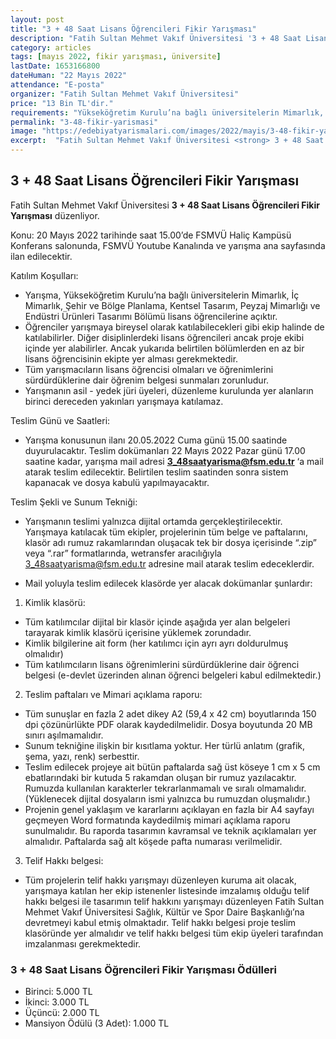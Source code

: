 ```yaml
---
layout: post
title: "3 + 48 Saat Lisans Öğrencileri Fikir Yarışması"
description: "Fatih Sultan Mehmet Vakıf Üniversitesi '3 + 48 Saat Lisans Öğrencileri Fikir Yarışması' düzenliyor."
category: articles
tags: [mayıs 2022, fikir yarışması, üniversite]
lastDate: 1653166800
dateHuman: "22 Mayıs 2022"
attendance: "E-posta"
organizer: "Fatih Sultan Mehmet Vakıf Üniversitesi"
price: "13 Bin TL'dir."
requirements: "Yükseköğretim Kurulu’na bağlı üniversitelerin Mimarlık, İç Mimarlık, Şehir ve Bölge Planlama, Kentsel Tasarım, Peyzaj Mimarlığı ve Endüstri Ürünleri Tasarımı Bölümü lisans öğrencileri katılabilir."
permalink: "3-48-fikir-yarismasi"
image: "https://edebiyatyarismalari.com/images/2022/mayis/3-48-fikir-yarismasi.jpg"
excerpt:  "Fatih Sultan Mehmet Vakıf Üniversitesi <strong> 3 + 48 Saat Lisans Öğrencileri Fikir Yarışması </strong> düzenliyor."
---
```


## 3 + 48 Saat Lisans Öğrencileri Fikir Yarışması
Fatih Sultan Mehmet Vakıf Üniversitesi **3 + 48 Saat Lisans Öğrencileri Fikir Yarışması** düzenliyor.

Konu: 20 Mayıs 2022 tarihinde saat 15.00’de FSMVÜ Haliç Kampüsü Konferans salonunda, FSMVÜ Youtube Kanalında ve yarışma ana sayfasında ilan edilecektir.

Katılım Koşulları:
- Yarışma, Yükseköğretim Kurulu’na bağlı üniversitelerin Mimarlık, İç Mimarlık, Şehir ve Bölge Planlama, Kentsel Tasarım, Peyzaj Mimarlığı ve Endüstri Ürünleri Tasarımı Bölümü lisans öğrencilerine açıktır. 
- Öğrenciler yarışmaya bireysel olarak katılabilecekleri gibi ekip halinde de katılabilirler. Diğer disiplinlerdeki lisans öğrencileri ancak proje ekibi içinde yer alabilirler. Ancak yukarıda belirtilen bölümlerden en az bir lisans öğrencisinin ekipte yer alması gerekmektedir. 
- Tüm yarışmacıların lisans öğrencisi olmaları ve öğrenimlerini sürdürdüklerine dair öğrenim belgesi sunmaları zorunludur.
- Yarışmanın asil - yedek jüri üyeleri, düzenleme kurulunda yer alanların birinci dereceden yakınları yarışmaya katılamaz.

Teslim Günü ve Saatleri:
- Yarışma konusunun ilanı 20.05.2022 Cuma günü 15.00 saatinde duyurulacaktır. Teslim dokümanları 22 Mayıs 2022 Pazar günü 17.00 saatine kadar, yarışma mail adresi **3_48saatyarisma@fsm.edu.tr** ‘a mail atarak teslim edilecektir. Belirtilen teslim saatinden sonra sistem kapanacak ve dosya kabulü yapılmayacaktır.

Teslim Şekli ve Sunum Tekniği:
- Yarışmanın teslimi yalnızca dijital ortamda gerçekleştirilecektir. Yarışmaya katılacak tüm ekipler, projelerinin tüm belge ve paftalarını, klasör adı rumuz rakamlarından oluşacak tek bir dosya içerisinde “.zip” veya “.rar” formatlarında, wetransfer aracılığıyla 3_48saatyarisma@fsm.edu.tr adresine mail atarak teslim edeceklerdir.

- Mail yoluyla teslim edilecek klasörde yer alacak dokümanlar şunlardır:
1. Kimlik klasörü: 
- Tüm katılımcılar dijital bir klasör içinde aşağıda yer alan belgeleri tarayarak kimlik klasörü içerisine yüklemek zorundadır.
- Kimlik bilgilerine ait form (her katılımcı için ayrı ayrı doldurulmuş olmalıdır)
- Tüm katılımcıların lisans öğrenimlerini sürdürdüklerine dair öğrenci belgesi (e-devlet üzerinden alınan öğrenci belgeleri kabul edilmektedir.)

2. Teslim paftaları ve Mimari açıklama raporu:
- Tüm sunuşlar en fazla 2 adet dikey A2 (59,4 x 42 cm) boyutlarında 150 dpi çözünürlükte PDF olarak kaydedilmelidir. Dosya boyutunda 20 MB sınırı aşılmamalıdır.
- Sunum tekniğine ilişkin bir kısıtlama yoktur. Her türlü anlatım (grafik, şema, yazı, renk) serbesttir.
- Teslim edilecek projeye ait bütün paftalarda sağ üst köseye 1 cm x 5 cm ebatlarındaki bir kutuda 5 rakamdan oluşan bir rumuz yazılacaktır. Rumuzda kullanılan karakterler tekrarlanmamalı ve sıralı olmamalıdır. (Yüklenecek dijital dosyaların ismi yalnızca bu rumuzdan oluşmalıdır.)
- Projenin genel yaklaşım ve kararlarını açıklayan en fazla bir A4 sayfayı geçmeyen Word formatında kaydedilmiş mimari açıklama raporu sunulmalıdır. Bu raporda tasarımın kavramsal ve teknik açıklamaları yer almalıdır.  Paftalarda sağ alt köşede pafta numarası verilmelidir.

3. Telif Hakkı belgesi:
- Tüm projelerin telif hakkı yarışmayı düzenleyen kuruma ait olacak, yarışmaya katılan her ekip istenenler listesinde imzalamış olduğu telif hakkı belgesi ile tasarımın telif hakkını yarışmayı düzenleyen Fatih Sultan Mehmet Vakıf Üniversitesi Sağlık, Kültür ve Spor Daire Başkanlığı’na devretmeyi kabul etmiş olmaktadır. Telif hakkı belgesi proje teslim klasöründe yer almalıdır ve telif hakkı belgesi tüm ekip üyeleri tarafından imzalanması gerekmektedir.

### 3 + 48 Saat Lisans Öğrencileri Fikir Yarışması Ödülleri
- Birinci: 5.000 TL
- İkinci: 3.000 TL
- Üçüncü: 2.000 TL
- Mansiyon Ödülü (3 Adet): 1.000 TL
